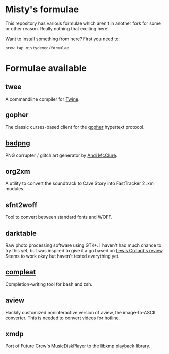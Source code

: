 Misty's formulae
================

This repository has various formulae which aren't in another fork for
some or other reason. Really nothing that exciting here!

Want to install something from here? First you need to:
```
brew tap mistydemeo/formulae
```

Formulae available
==================

twee
----

A commandline compiler for [Twine](http://gimcrackd.com/etc/src/).

gopher
------

The classic curses-based client for the [gopher](http://en.wikipedia.org/wiki/Gopher_%28protocol%29) hypertext protocol.

[badpng](https://bitbucket.org/runhello/badpng)
------

PNG corrupter / glitch art generator by [Andi McClure](http://runhello.com/).

org2xm
------

A utility to convert the soundtrack to Cave Story into FastTracker 2 .xm modules.

sfnt2woff
---------

Tool to convert between standard fonts and WOFF.

darktable
---------

Raw photo processing software using GTK+. I haven't had much chance to
try this yet, but was inspired to give it a go based on
[Lewis Collard's review](http://lewiscollard.com/tmp/darktable-linux-review/).
Seems to work okay but haven't tested everything yet.

[compleat](http://limpet.net/mbrubeck/2009/10/30/compleat.html)
--------

Completion-writing tool for bash and zsh.

aview
-----

Hackily customized noninteractive version of aview, the image-to-ASCII converter. This is needed to convert videos for [hotline](https://github.com/mistydemeo/hotline).

xmdp
----

Port of Future Crew's [MusicDiskPlayer](http://www.textfiles.com/computers/DOCUMENTATION/fcinfo17.txt) to the [libxmp](http://xmp.sourceforge.net/) playback library.
